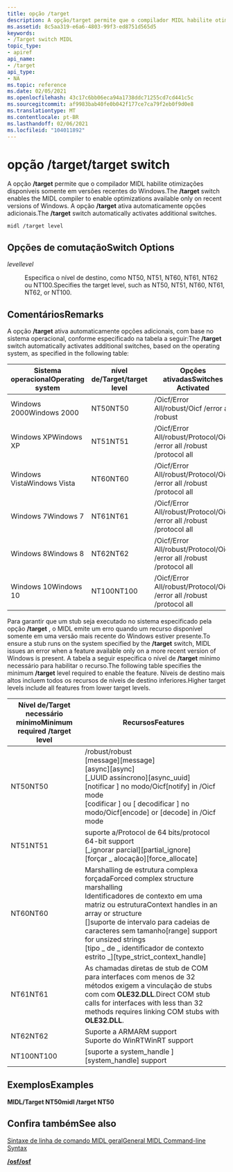```yaml
---
title: opção /target
description: A opção/target permite que o compilador MIDL habilite otimizações disponíveis somente em versões recentes do Windows. A opção/target ativa automaticamente opções adicionais.
ms.assetid: 8c5aa319-e6a6-4803-99f3-ed8751d565d5
keywords:
- /Target switch MIDL
topic_type:
- apiref
api_name:
- /target
api_type:
- NA
ms.topic: reference
ms.date: 02/05/2021
ms.openlocfilehash: 43c17c6bb06eca94a1738ddc71255cd7cd441c5c
ms.sourcegitcommit: af9983bab40fe0b042f177ce7ca79f2eb0f9d0e8
ms.translationtype: MT
ms.contentlocale: pt-BR
ms.lasthandoff: 02/06/2021
ms.locfileid: "104011892"
---
```

# <a name="target-switch"></a><span data-ttu-id="65e50-105">opção /target</span><span class="sxs-lookup"><span data-stu-id="65e50-105">/target switch</span></span>

<span data-ttu-id="65e50-106">A opção **/target** permite que o compilador MIDL habilite otimizações disponíveis somente em versões recentes do Windows.</span><span class="sxs-lookup"><span data-stu-id="65e50-106">The **/target** switch enables the MIDL compiler to enable optimizations available only on recent versions of Windows.</span></span> <span data-ttu-id="65e50-107">A opção **/target** ativa automaticamente opções adicionais.</span><span class="sxs-lookup"><span data-stu-id="65e50-107">The **/target** switch automatically activates additional switches.</span></span>

``` syntax
midl /target level
```

## <a name="switch-options"></a><span data-ttu-id="65e50-108">Opções de comutação</span><span class="sxs-lookup"><span data-stu-id="65e50-108">Switch Options</span></span>

<dl> <dt>

<span data-ttu-id="65e50-109">*level*</span><span class="sxs-lookup"><span data-stu-id="65e50-109">*level*</span></span> 
</dt> <dd>

<span data-ttu-id="65e50-110">Especifica o nível de destino, como NT50, NT51, NT60, NT61, NT62 ou NT100.</span><span class="sxs-lookup"><span data-stu-id="65e50-110">Specifies the target level, such as NT50, NT51, NT60, NT61, NT62, or NT100.</span></span>

</dd> </dl>

## <a name="remarks"></a><span data-ttu-id="65e50-111">Comentários</span><span class="sxs-lookup"><span data-stu-id="65e50-111">Remarks</span></span>

<span data-ttu-id="65e50-112">A opção **/target** ativa automaticamente opções adicionais, com base no sistema operacional, conforme especificado na tabela a seguir:</span><span class="sxs-lookup"><span data-stu-id="65e50-112">The **/target** switch automatically activates additional switches, based on the operating system, as specified in the following table:</span></span>



| <span data-ttu-id="65e50-113">Sistema operacional</span><span class="sxs-lookup"><span data-stu-id="65e50-113">Operating system</span></span> | <span data-ttu-id="65e50-114">nível de/Target</span><span class="sxs-lookup"><span data-stu-id="65e50-114">/target level</span></span> | <span data-ttu-id="65e50-115">Opções ativadas</span><span class="sxs-lookup"><span data-stu-id="65e50-115">Switches Activated</span></span>                     |
|------------------|---------------|----------------------------------------|
| <span data-ttu-id="65e50-116">Windows 2000</span><span class="sxs-lookup"><span data-stu-id="65e50-116">Windows 2000</span></span>     | <span data-ttu-id="65e50-117">NT50</span><span class="sxs-lookup"><span data-stu-id="65e50-117">NT50</span></span>          | <span data-ttu-id="65e50-118">/Oicf/Error All/robust</span><span class="sxs-lookup"><span data-stu-id="65e50-118">/Oicf /error all /robust</span></span>               |
| <span data-ttu-id="65e50-119">Windows XP</span><span class="sxs-lookup"><span data-stu-id="65e50-119">Windows XP</span></span>       | <span data-ttu-id="65e50-120">NT51</span><span class="sxs-lookup"><span data-stu-id="65e50-120">NT51</span></span>          | <span data-ttu-id="65e50-121">/Oicf/Error All/robust/Protocol</span><span class="sxs-lookup"><span data-stu-id="65e50-121">/Oicf /error all /robust /protocol all</span></span> |
| <span data-ttu-id="65e50-122">Windows Vista</span><span class="sxs-lookup"><span data-stu-id="65e50-122">Windows Vista</span></span>    | <span data-ttu-id="65e50-123">NT60</span><span class="sxs-lookup"><span data-stu-id="65e50-123">NT60</span></span>          | <span data-ttu-id="65e50-124">/Oicf/Error All/robust/Protocol</span><span class="sxs-lookup"><span data-stu-id="65e50-124">/Oicf /error all /robust /protocol all</span></span> |
| <span data-ttu-id="65e50-125">Windows 7</span><span class="sxs-lookup"><span data-stu-id="65e50-125">Windows 7</span></span>        | <span data-ttu-id="65e50-126">NT61</span><span class="sxs-lookup"><span data-stu-id="65e50-126">NT61</span></span>          | <span data-ttu-id="65e50-127">/Oicf/Error All/robust/Protocol</span><span class="sxs-lookup"><span data-stu-id="65e50-127">/Oicf /error all /robust /protocol all</span></span> |
| <span data-ttu-id="65e50-128">Windows 8</span><span class="sxs-lookup"><span data-stu-id="65e50-128">Windows 8</span></span>        | <span data-ttu-id="65e50-129">NT62</span><span class="sxs-lookup"><span data-stu-id="65e50-129">NT62</span></span>          | <span data-ttu-id="65e50-130">/Oicf/Error All/robust/Protocol</span><span class="sxs-lookup"><span data-stu-id="65e50-130">/Oicf /error all /robust /protocol all</span></span> |
| <span data-ttu-id="65e50-131">Windows 10</span><span class="sxs-lookup"><span data-stu-id="65e50-131">Windows 10</span></span>       | <span data-ttu-id="65e50-132">NT100</span><span class="sxs-lookup"><span data-stu-id="65e50-132">NT100</span></span>         | <span data-ttu-id="65e50-133">/Oicf/Error All/robust/Protocol</span><span class="sxs-lookup"><span data-stu-id="65e50-133">/Oicf /error all /robust /protocol all</span></span> |
 

<span data-ttu-id="65e50-134">Para garantir que um stub seja executado no sistema especificado pela opção **/target** , o MIDL emite um erro quando um recurso disponível somente em uma versão mais recente do Windows estiver presente.</span><span class="sxs-lookup"><span data-stu-id="65e50-134">To ensure a stub runs on the system specified by the **/target** switch, MIDL issues an error when a feature available only on a more recent version of Windows is present.</span></span> <span data-ttu-id="65e50-135">A tabela a seguir especifica o nível de **/target** mínimo necessário para habilitar o recurso.</span><span class="sxs-lookup"><span data-stu-id="65e50-135">The following table specifies the minimum **/target** level required to enable the feature.</span></span> <span data-ttu-id="65e50-136">Níveis de destino mais altos incluem todos os recursos de níveis de destino inferiores.</span><span class="sxs-lookup"><span data-stu-id="65e50-136">Higher target levels include all features from lower target levels.</span></span>



| <span data-ttu-id="65e50-137">Nível de/Target necessário mínimo</span><span class="sxs-lookup"><span data-stu-id="65e50-137">Minimum required /target level</span></span> | <span data-ttu-id="65e50-138">Recursos</span><span class="sxs-lookup"><span data-stu-id="65e50-138">Features</span></span>                                                                                                                                                                                          |
|--------------------------------|---------------------------------------------------------------------------------------------------------------------------------------------------------------------------------------------------|
| <span data-ttu-id="65e50-139">NT50</span><span class="sxs-lookup"><span data-stu-id="65e50-139">NT50</span></span>                           | <span data-ttu-id="65e50-140">/robust</span><span class="sxs-lookup"><span data-stu-id="65e50-140">/robust</span></span><br/> <span data-ttu-id="65e50-141">\[message\]</span><span class="sxs-lookup"><span data-stu-id="65e50-141">\[message\]</span></span><br/> <span data-ttu-id="65e50-142">\[async\]</span><span class="sxs-lookup"><span data-stu-id="65e50-142">\[async\]</span></span><br/> <span data-ttu-id="65e50-143">\[\_UUID assíncrono\]</span><span class="sxs-lookup"><span data-stu-id="65e50-143">\[async\_uuid\]</span></span><br/> <span data-ttu-id="65e50-144">\[notificar \] no modo/Oicf</span><span class="sxs-lookup"><span data-stu-id="65e50-144">\[notify\] in /Oicf mode</span></span><br/> <span data-ttu-id="65e50-145">\[codificar \] ou \[ decodificar \] no modo/Oicf</span><span class="sxs-lookup"><span data-stu-id="65e50-145">\[encode\] or \[decode\] in /Oicf mode</span></span><br/>                   |
| <span data-ttu-id="65e50-146">NT51</span><span class="sxs-lookup"><span data-stu-id="65e50-146">NT51</span></span>                           | <span data-ttu-id="65e50-147">suporte a/Protocol de 64 bits</span><span class="sxs-lookup"><span data-stu-id="65e50-147">/protocol 64-bit support</span></span><br/> <span data-ttu-id="65e50-148">\[\_ignorar parcial\]</span><span class="sxs-lookup"><span data-stu-id="65e50-148">\[partial\_ignore\]</span></span><br/> <span data-ttu-id="65e50-149">\[forçar \_ alocação\]</span><span class="sxs-lookup"><span data-stu-id="65e50-149">\[force\_allocate\]</span></span><br/>                                                                                                 |
| <span data-ttu-id="65e50-150">NT60</span><span class="sxs-lookup"><span data-stu-id="65e50-150">NT60</span></span>                           | <span data-ttu-id="65e50-151">Marshalling de estrutura complexa forçada</span><span class="sxs-lookup"><span data-stu-id="65e50-151">Forced complex structure marshalling</span></span><br/> <span data-ttu-id="65e50-152">Identificadores de contexto em uma matriz ou estrutura</span><span class="sxs-lookup"><span data-stu-id="65e50-152">Context handles in an array or structure</span></span><br/> <span data-ttu-id="65e50-153">\[\]suporte de intervalo para cadeias de caracteres sem tamanho</span><span class="sxs-lookup"><span data-stu-id="65e50-153">\[range\] support for unsized strings</span></span><br/> <span data-ttu-id="65e50-154">\[tipo \_ de \_ identificador de contexto estrito \_\]</span><span class="sxs-lookup"><span data-stu-id="65e50-154">\[type\_strict\_context\_handle\]</span></span><br/> |
| <span data-ttu-id="65e50-155">NT61</span><span class="sxs-lookup"><span data-stu-id="65e50-155">NT61</span></span>                           | <span data-ttu-id="65e50-156">As chamadas diretas de stub de COM para interfaces com menos de 32 métodos exigem a vinculação de stubs com com **OLE32.DLL**.</span><span class="sxs-lookup"><span data-stu-id="65e50-156">Direct COM stub calls for interfaces with less than 32 methods requires linking COM stubs with **OLE32.DLL**.</span></span><br/>                                                                          |
| <span data-ttu-id="65e50-157">NT62</span><span class="sxs-lookup"><span data-stu-id="65e50-157">NT62</span></span>                           | <span data-ttu-id="65e50-158">Suporte a ARM</span><span class="sxs-lookup"><span data-stu-id="65e50-158">ARM support</span></span><br/> <span data-ttu-id="65e50-159">Suporte do WinRT</span><span class="sxs-lookup"><span data-stu-id="65e50-159">WinRT support</span></span><br/>                                                                                                                                                   |
| <span data-ttu-id="65e50-160">NT100</span><span class="sxs-lookup"><span data-stu-id="65e50-160">NT100</span></span>                          | <span data-ttu-id="65e50-161">\[suporte a system_handle \]</span><span class="sxs-lookup"><span data-stu-id="65e50-161">\[system_handle\] support</span></span><br /> |


 

## <a name="examples"></a><span data-ttu-id="65e50-162">Exemplos</span><span class="sxs-lookup"><span data-stu-id="65e50-162">Examples</span></span>

<span data-ttu-id="65e50-163">**MIDL/Target NT50**</span><span class="sxs-lookup"><span data-stu-id="65e50-163">**midl /target NT50**</span></span>

## <a name="see-also"></a><span data-ttu-id="65e50-164">Confira também</span><span class="sxs-lookup"><span data-stu-id="65e50-164">See also</span></span>

<dl> <dt>

[<span data-ttu-id="65e50-165">Sintaxe de linha de comando MIDL geral</span><span class="sxs-lookup"><span data-stu-id="65e50-165">General MIDL Command-line Syntax</span></span>](general-midl-command-line-syntax.md)
</dt> <dt>

[<span data-ttu-id="65e50-166">**/osf**</span><span class="sxs-lookup"><span data-stu-id="65e50-166">**/osf**</span></span>](-osf.md)
</dt> </dl>
